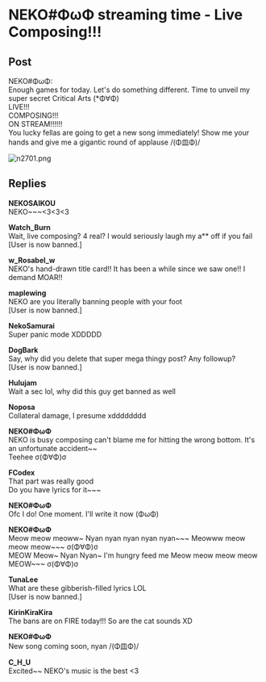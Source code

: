 # NEKO#ΦωΦ streaming time - Live Composing!!!
## Post
NEKO#ΦωΦ:<br>
Enough games for today. Let's do something different. Time to unveil my super secret Critical Arts (\*Φ∀Φ)<br>
LIVE!!!<br>
COMPOSING!!!<br>
ON STREAM!!!!!!<br>
You lucky fellas are going to get a new song immediately! Show me your hands and give me a gigantic round of applause /(Φ皿Φ)/

![n2701.png](im_posts/NEKO#ΦωΦ/attachments/n2701.png)
## Replies
**NEKOSAIKOU**<br>
NEKO~~~<3<3<3

**Watch_Burn**<br>
Wait, live composing? 4 real? I would seriously laugh my a\*\* off if you fail<br>
[User is now banned.]

**w_Rosabel_w**<br>
NEKO's hand-drawn title card!! It has been a while since we saw one!! I demand MOAR!!

**maplewing**<br>
NEKO are you literally banning people with your foot<br>
[User is now banned.]

**NekoSamurai**<br>
Super panic mode XDDDDD

**DogBark**<br>
Say, why did you delete that super mega thingy post? Any followup?<br>
[User is now banned.]

**Hulujam**<br>
Wait a sec lol, why did this guy get banned as well

**Noposa**<br>
Collateral damage, I presume xdddddddd

**NEKO#ΦωΦ**<br>
NEKO is busy composing can't blame me for hitting the wrong bottom. It's an unfortunate accident~~<br>
Teehee σ(Φ∀Φ)σ

**FCodex**<br>
That part was really good<br>
Do you have lyrics for it~~~

**NEKO#ΦωΦ**<br>
Ofc I do! One moment. I'll write it now (ΦωΦ)

**NEKO#ΦωΦ**<br>
Meow meow meoww~ Nyan nyan nyan nyan nyan~~~ Meowww meow meow meow~~~ σ(Φ∀Φ)σ<br>
MEOW Meow~ Nyan Nyan~ I'm hungry feed me Meow meow meow meow MEOW~~~ σ(Φ∀Φ)σ

**TunaLee**<br>
What are these gibberish-filled lyrics LOL<br>
[User is now banned.]

**KirinKiraKira**<br>
The bans are on FIRE today!!! So are the cat sounds XD

**NEKO#ΦωΦ**<br>
New song coming soon, nyan /(Φ皿Φ)/

**C_H_U**<br>
Excited~~ NEKO's music is the best <3

